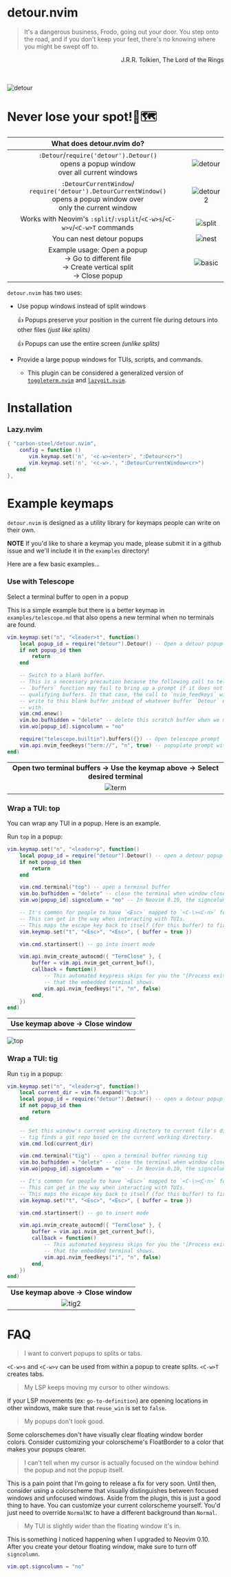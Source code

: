 # detour.nvim

> It's a dangerous business, Frodo, going out your door. You step onto the road, and if you don't keep your feet, there's no knowing where you might be swept off to.

<div dir="rtl">
J.R.R. Tolkien, The Lord of the Rings
</div>
</br></br>

![detour](https://github.com/carbon-steel/detour.nvim/assets/7697639/63a88fd3-f910-4e42-9664-0e14fe88d066)

# Never lose your spot!📍🗺️

| What does detour.nvim do? | |
| :--: | :--: |
| `:Detour`/`require('detour').Detour()` <br />opens a popup window<br />over all current windows | ![detour](https://github.com/carbon-steel/detour.nvim/assets/7697639/1eb85155-7134-473f-8df0-dd15f55c1d8c) |
| `:DetourCurrentWindow`/<br />`require('detour').DetourCurrentWindow()`<br />opens a popup window over<br />only the current window | ![detour2](https://github.com/carbon-steel/detour.nvim/assets/7697639/d3f0db15-916b-4b17-b227-0e4aa8fc318d) |
| Works with Neovim's `:split`/`:vsplit`/`<C-w>s`/`<C-w>v`/`<C-w>T` commands | ![split](https://github.com/carbon-steel/detour.nvim/assets/7697639/4ffa7f36-8b2a-4d91-a8bb-7012f7b82015) |
| You can nest detour popups | ![nest](https://github.com/carbon-steel/detour.nvim/assets/7697639/5fc3cad6-9acf-482d-97cb-c75788617cf8) |
| Example usage: Open a popup <br />-> Go to different file <br />-> Create vertical split <br />-> Close popup | ![basic](https://github.com/carbon-steel/detour.nvim/assets/7697639/3a408a14-8b9d-4bd4-90db-e633c5f97b7c) |

`detour.nvim` has two uses:

* Use popup windows instead of split windows
  
  :+1: Popups preserve your position in the current file during detours into other files *(just like splits)*

  :+1: Popups can use the entire screen *(unlike splits)*

* Provide a large popup windows for TUIs, scripts, and commands.
    - This plugin can be considered a generalized version of [`toggleterm.nvim`](https://github.com/akinsho/toggleterm.nvim) and [`lazygit.nvim`](https://github.com/kdheepak/lazygit.nvim).

# Installation

### Lazy.nvim

```lua
{ "carbon-steel/detour.nvim",
    config = function ()
       vim.keymap.set('n', '<c-w><enter>', ":Detour<cr>")
       vim.keymap.set('n', '<c-w>.', ":DetourCurrentWindow<cr>")
   end
},
```

# Example keymaps

`detour.nvim` is designed as a utility library for keymaps people can write on their own.

**NOTE** If you'd like to share a keymap you made, please submit it in a github issue and we'll include it in the `examples` directory!

Here are a few basic examples...

### Use with Telescope

Select a terminal buffer to open in a popup

This is a simple example but there is a better keymap in `examples/telescope.md` that also opens a new terminal when no terminals are found.

```lua
vim.keymap.set("n", "<leader>t", function()
	local popup_id = require("detour").Detour() -- Open a detour popup
	if not popup_id then
		return
	end

	-- Switch to a blank buffer.
	-- This is a necessary precaution because the following call to telescope's
	-- `buffers` function may fail to bring up a prompt if it does not find any
	-- qualifying buffers. In that case, the call to `nvim_feedkeys` will
	-- write to this blank buffer instead of whatever buffer `Detour` opened
	-- with.
	vim.cmd.enew()
	vim.bo.bufhidden = "delete" -- delete this scratch buffer when we move out of it
	vim.wo[popup_id].signcolumn = "no"

	require("telescope.builtin").buffers({}) -- Open telescope prompt
	vim.api.nvim_feedkeys("term://", "n", true) -- popuplate prompt with "term"
end)
```

||
|:--:|
| **Open two terminal buffers -> Use the keymap above -> Select desired terminal** |
| ![term](https://github.com/carbon-steel/detour.nvim/assets/7697639/775cd697-d47e-4d3c-9aaf-9f7f86c266f0) |

### Wrap a TUI: top

You can wrap any TUI in a popup. Here is an example.

Run `top` in a popup:

```lua
vim.keymap.set("n", "<leader>p", function()
	local popup_id = require("detour").Detour() -- open a detour popup
	if not popup_id then
		return
	end

	vim.cmd.terminal("top") -- open a terminal buffer
	vim.bo.bufhidden = "delete" -- close the terminal when window closes
	vim.wo[popup_id].signcolumn = "no" -- In Neovim 0.10, the signcolumn can push the TUI a bit out of window

	-- It's common for people to have `<Esc>` mapped to `<C-\><C-n>` for terminals.
	-- This can get in the way when interacting with TUIs.
	-- This maps the escape key back to itself (for this buffer) to fix this problem.
	vim.keymap.set("t", "<Esc>", "<Esc>", { buffer = true })

	vim.cmd.startinsert() -- go into insert mode

	vim.api.nvim_create_autocmd({ "TermClose" }, {
		buffer = vim.api.nvim_get_current_buf(),
		callback = function()
			-- This automated keypress skips for you the "[Process exited 0]" message
			-- that the embedded terminal shows.
			vim.api.nvim_feedkeys("i", "n", false)
		end,
	})
end)
```

||
| :--: |
| **Use keymap above -> Close window** |
![top](https://github.com/carbon-steel/detour.nvim/assets/7697639/49dd12ab-630b-4558-9486-fe82cc94882c)

### Wrap a TUI: tig

Run `tig` in a popup:

```lua
vim.keymap.set("n", "<leader>g", function()
	local current_dir = vim.fn.expand("%:p:h")
	local popup_id = require("detour").Detour() -- open a detour popup
	if not popup_id then
		return
	end

	-- Set this window's current working directory to current file's directory.
	-- tig finds a git repo based on the current working directory.
	vim.cmd.lcd(current_dir)

	vim.cmd.terminal("tig") -- open a terminal buffer running tig
	vim.bo.bufhidden = "delete" -- close the terminal when window closes
	vim.wo[popup_id].signcolumn = "no" -- In Neovim 0.10, the signcolumn can push the TUI a bit out of window

	-- It's common for people to have `<Esc>` mapped to `<C-\><C-n>` for terminals.
	-- This can get in the way when interacting with TUIs.
	-- This maps the escape key back to itself (for this buffer) to fix this problem.
	vim.keymap.set("t", "<Esc>", "<Esc>", { buffer = true })

	vim.cmd.startinsert() -- go to insert mode

	vim.api.nvim_create_autocmd({ "TermClose" }, {
		buffer = vim.api.nvim_get_current_buf(),
		callback = function()
			-- This automated keypress skips for you the "[Process exited 0]" message
			-- that the embedded terminal shows.
			vim.api.nvim_feedkeys("i", "n", false)
		end,
	})
end)
```

||
|:--:|
| **Use keymap above -> Close window** |
| ![tig2](https://github.com/carbon-steel/detour.nvim/assets/7697639/7dd84b42-26d8-487b-8486-aa08e0fef5c8) |

# FAQ

> I want to convert popups to splits or tabs.

`<C-w>s` and `<C-w>v` can be used from within a popup to create splits. `<C-w>T` creates tabs.

> My LSP keeps moving my cursor to other windows.

If your LSP movements (ex: `go-to-definition`) are opening locations in other windows, make sure that `reuse_win` is set to `false`.

> My popups don't look good.

Some colorschemes don't have visually clear floating window border colors. Consider customizing your colorscheme's FloatBorder to a color that makes your popups clearer.

> I can't tell when my cursor is actually focused on the window behind the popup and not the popup itself.

This is a pain point that I'm going to release a fix for very soon. Until then, consider using a colorscheme that visually distinguishes between focused windows and unfocused windows. Aside from the plugin, this is just a good thing to have. You can customize your current colorscheme yourself. You'd just need to override `NormalNC` to have a different background than `Normal`.

> My TUI is slightly wider than the floating window it's in.

This is something I noticed happening when I upgraded to Neovim 0.10. After you create your detour floating window, make sure to turn off `signcolumn`.

```lua
vim.opt.signcolumn = "no"
```
